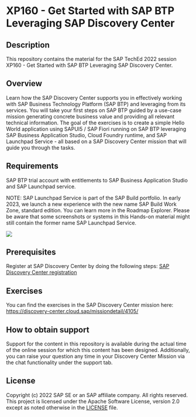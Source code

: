 # XP160 - Get Started with SAP BTP Leveraging SAP Discovery Center

## Description

This repository contains the material for the SAP TechEd 2022 session XP160 - Get Started with SAP BTP Leveraging SAP Discovery Center.

## Overview

Learn how the SAP Discovery Center supports you in effectively working with SAP Business Technology Platform (SAP BTP) and leveraging from its services. You will take your first steps on SAP BTP guided by a use-case mission generating concrete business value and providing all relevant technical information. The goal of the exercises is to create a simple Hello World application using SAPUI5 / SAP Fiori running on SAP BTP leveraging SAP Business Application Studio, Cloud Foundry runtime, and SAP Launchpad Service - all based on a SAP Discovery Center mission that will guide you through the tasks.

## Requirements

SAP BTP trial account with entitlements to SAP Business Application Studio and SAP Launchpad service.
 
NOTE: SAP Launchpad Service is part of the SAP Build portfolio. In early 2023, we launch a new experience with the new name SAP Build Work Zone, standard edition. You can learn more in the Roadmap Explorer. Please be aware that some screenshots or systems in this Hands-on material might still contain the former name SAP Launchpad Service. 

![](../images/Launchpad%20Rebranding.jpg)

## Prerequisites

Register at SAP Discovery Center by doing the following steps: [SAP Discovery Center registration](/exercises/0_Register_for_DC.md)<br>

## Exercises

You can find the exercises in the SAP Discovery Center mission here: https://discovery-center.cloud.sap/missiondetail/4105/

## How to obtain support

Support for the content in this repository is available during the actual time of the online session for which this content has been designed. Additionally, you can raise your question any time in your Discovery Center Mission via the chat functionality under the support tab.

## License
Copyright (c) 2022 SAP SE or an SAP affiliate company. All rights reserved. This project is licensed under the Apache Software License, version 2.0 except as noted otherwise in the [LICENSE](LICENSES/Apache-2.0.txt) file.
